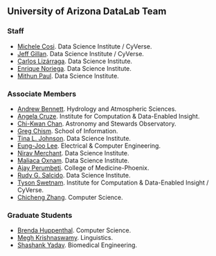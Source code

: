 ## University of Arizona DataLab Team

### Staff


* [Michele Cosi](https://www.datascience.arizona.edu/person/michele-cosi). Data Science Institute / CyVerse.
* [Jeff Gillan](https://www.datascience.arizona.edu/person/jeffrey-gillan). Data Science Institute /  CyVerse.
* [Carlos Lizárraga](https://www.datascience.arizona.edu/person/carlos-lizarraga). Data Science Institute.
* [Enrique Noriega](https://www.cs.arizona.edu/person/enrique-noriega-atala). Data Science Institute.
* [Mithun Paul](https://www.datascience.arizona.edu/person/mithun-paul). Data Science Institute.


### Associate Members

* [Andrew Bennett](https://has.arizona.edu/person/andrew-bennett). Hydrology and Atmospheric Sciences.
* [Angela Cruze](https://datainsight.arizona.edu/person/angela-cruze). Institute for Computation & Data-Enabled Insight. 
* [Chi-Kwan Chan](https://www.as.arizona.edu/people/faculty/chi-kwan-chan). Astronomy and Stewards Observatory.
* [Greg Chism](https://ischool.arizona.edu/person/greg-chism). School of Information.
* [Tina L. Johnson](https://www.datascience.arizona.edu/person/tina-l-johnson). Data Science Institute.
* [Eung-Joo Lee](https://ece.engineering.arizona.edu/faculty-staff/faculty/eung-joo-lee). Electrical & Computer Engineering. 
* [Nirav Merchant](https://www.datascience.arizona.edu/person/nirav-merchant). Data Science Institute.
* [Maliaca Oxnam](https://www.datascience.arizona.edu/person/maliaca-oxnam). Data Science Institute.
* [Ajay Perumbeti](https://www.linkedin.com/in/ajay-perumbeti-62019514/). College of Medicine-Phoenix.
* [Rudy G. Salcido](https://www.datascience.arizona.edu/person/rudy-salcido). Data Science Institute.
* [Tyson Swetnam](https://datainsight.arizona.edu/person/tyson-swetnam). Institute for Computation & Data-Enabled Insight / CyVerse. 
* [Chicheng Zhang](https://www.cs.arizona.edu/person/chicheng-zhang). Computer Science.

### Graduate Students

* [Brenda Huppenthal](https://www.linkedin.com/in/brenda-huppenthal/). Computer Science.
* [Megh Krishnaswamy](https://iranian-languages.arizona.edu/node/72). Linguistics.
* [Shashank Yadav](https://xinformatics.github.io/). Biomedical Engineering. 



